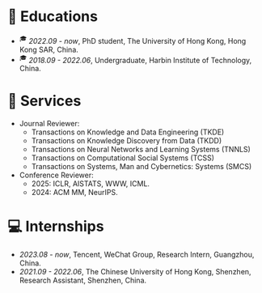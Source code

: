 
# 📖 Educations
- <sup>&#x1F393;</sup>  *2022.09 - now*, PhD student, The University of Hong Kong, Hong Kong SAR, China.
- <sup>&#x1F393;</sup>  *2018.09 - 2022.06*, Undergraduate, Harbin Institute of Technology, China.


# 💬 Services
- Journal Reviewer: 
    - Transactions on Knowledge and Data Engineering (TKDE)
    - Transactions on Knowledge Discovery from Data (TKDD)
    - Transactions on Neural Networks and Learning Systems (TNNLS)
    - Transactions on Computational Social Systems (TCSS)
    - Transactions on Systems, Man and Cybernetics: Systems (SMCS)
- Conference Reviewer:
    - 2025: ICLR, AISTATS, WWW, ICML.
    - 2024: ACM MM, NeurIPS.

# 💻 Internships
- *2023.08 - now*, Tencent, WeChat Group, Research Intern, Guangzhou, China.
- *2021.09 - 2022.06*, The Chinese University of Hong Kong, Shenzhen, Research Assistant, Shenzhen, China.







